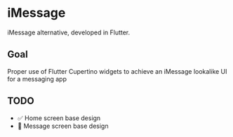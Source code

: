 # iMessage

iMessage alternative, developed in Flutter.

## Goal

Proper use of Flutter Cupertino widgets to achieve an iMessage lookalike UI for a messaging app

## TODO

- ✅ Home screen base design
- 🔳 Message screen base design